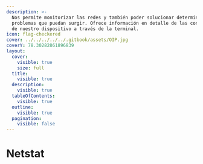 ```yaml
---
description: >-
  Nos permite monitorizar las redes y también poder solucionar determinados
  problemas que puedan surgir. Ofrece información en detalle de las conexiones
  de nuestro dispositivo a través de la terminal.
icon: flag-checkered
cover: ../../../../../.gitbook/assets/OIP.jpg
coverY: 78.30282861896839
layout:
  cover:
    visible: true
    size: full
  title:
    visible: true
  description:
    visible: true
  tableOfContents:
    visible: true
  outline:
    visible: true
  pagination:
    visible: false
---
```


# Netstat

